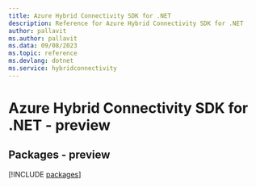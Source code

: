 ```yaml
---
title: Azure Hybrid Connectivity SDK for .NET
description: Reference for Azure Hybrid Connectivity SDK for .NET
author: pallavit
ms.author: pallavit
ms.data: 09/08/2023
ms.topic: reference
ms.devlang: dotnet
ms.service: hybridconnectivity
---
```

# Azure Hybrid Connectivity SDK for .NET - preview
## Packages - preview
[!INCLUDE [packages](hybrid-connectivity-index.md)]